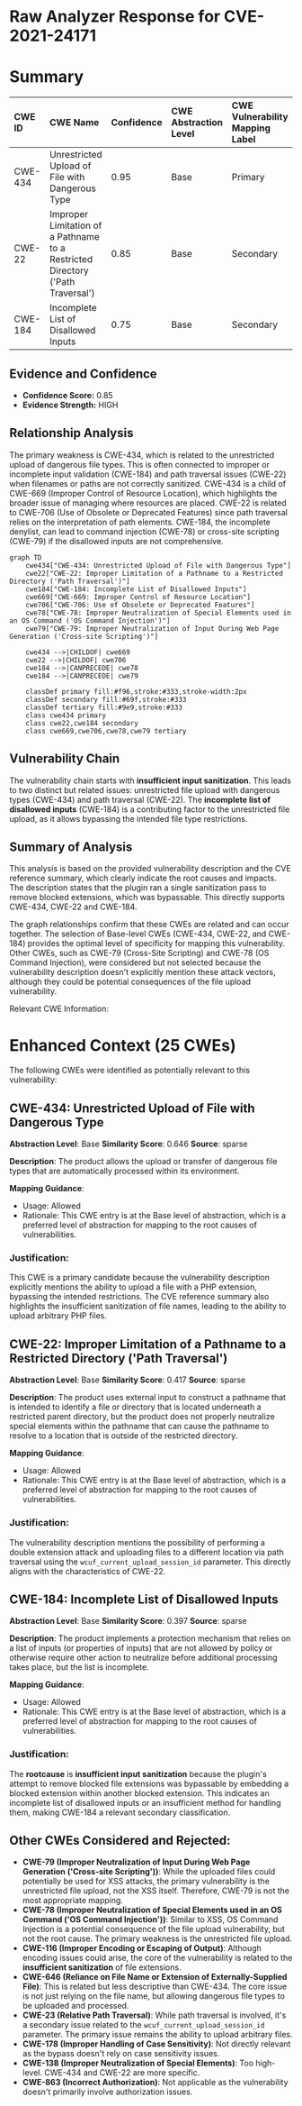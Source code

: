 # Raw Analyzer Response for CVE-2021-24171

# Summary
| CWE ID  | CWE Name                                                                               | Confidence | CWE Abstraction Level | CWE Vulnerability Mapping Label | CWE-Vulnerability Mapping Notes |
| :-------- | :------------------------------------------------------------------------------------- | :---------- | :---------------------- | :------------------------------ | :---------------------------------- |
| CWE-434   | Unrestricted Upload of File with Dangerous Type                                        | 0.95        | Base                    | Primary                       | Allowed                               |
| CWE-22    | Improper Limitation of a Pathname to a Restricted Directory ('Path Traversal')       | 0.85        | Base                    | Secondary                     | Allowed                               |
| CWE-184   | Incomplete List of Disallowed Inputs                                                 | 0.75        | Base                    | Secondary                     | Allowed                               |

## Evidence and Confidence

*   **Confidence Score:** 0.85
*   **Evidence Strength:** HIGH

## Relationship Analysis
The primary weakness is CWE-434, which is related to the unrestricted upload of dangerous file types. This is often connected to improper or incomplete input validation (CWE-184) and path traversal issues (CWE-22) when filenames or paths are not correctly sanitized. CWE-434 is a child of CWE-669 (Improper Control of Resource Location), which highlights the broader issue of managing where resources are placed. CWE-22 is related to CWE-706 (Use of Obsolete or Deprecated Features) since path traversal relies on the interpretation of path elements. CWE-184, the incomplete denylist, can lead to command injection (CWE-78) or cross-site scripting (CWE-79) if the disallowed inputs are not comprehensive.

```mermaid
graph TD
    cwe434["CWE-434: Unrestricted Upload of File with Dangerous Type"]
    cwe22["CWE-22: Improper Limitation of a Pathname to a Restricted Directory ('Path Traversal')"]
    cwe184["CWE-184: Incomplete List of Disallowed Inputs"]
    cwe669["CWE-669: Improper Control of Resource Location"]
    cwe706["CWE-706: Use of Obsolete or Deprecated Features"]
    cwe78["CWE-78: Improper Neutralization of Special Elements used in an OS Command ('OS Command Injection')"]
    cwe79["CWE-79: Improper Neutralization of Input During Web Page Generation ('Cross-site Scripting')"]

    cwe434 -->|CHILDOF| cwe669
    cwe22 -->|CHILDOF| cwe706
    cwe184 -->|CANPRECEDE| cwe78
    cwe184 -->|CANPRECEDE| cwe79
    
    classDef primary fill:#f96,stroke:#333,stroke-width:2px
    classDef secondary fill:#69f,stroke:#333
    classDef tertiary fill:#9e9,stroke:#333
    class cwe434 primary
    class cwe22,cwe184 secondary
    class cwe669,cwe706,cwe78,cwe79 tertiary
```

## Vulnerability Chain
The vulnerability chain starts with **insufficient input sanitization**. This leads to two distinct but related issues: unrestricted file upload with dangerous types (CWE-434) and path traversal (CWE-22). The **incomplete list of disallowed inputs** (CWE-184) is a contributing factor to the unrestricted file upload, as it allows bypassing the intended file type restrictions.

## Summary of Analysis
This analysis is based on the provided vulnerability description and the CVE reference summary, which clearly indicate the root causes and impacts. The description states that the plugin ran a single sanitization pass to remove blocked extensions, which was bypassable. This directly supports CWE-434, CWE-22 and CWE-184.

The graph relationships confirm that these CWEs are related and can occur together. The selection of Base-level CWEs (CWE-434, CWE-22, and CWE-184) provides the optimal level of specificity for mapping this vulnerability. Other CWEs, such as CWE-79 (Cross-Site Scripting) and CWE-78 (OS Command Injection), were considered but not selected because the vulnerability description doesn't explicitly mention these attack vectors, although they could be potential consequences of the file upload vulnerability.

Relevant CWE Information:

# Enhanced Context (25 CWEs)
The following CWEs were identified as potentially relevant to this vulnerability:

## CWE-434: Unrestricted Upload of File with Dangerous Type
**Abstraction Level**: Base
**Similarity Score**: 0.646
**Source**: sparse

**Description**:
The product allows the upload or transfer of dangerous file types that are automatically processed within its environment.

**Mapping Guidance**:
- Usage: Allowed
- Rationale: This CWE entry is at the Base level of abstraction, which is a preferred level of abstraction for mapping to the root causes of vulnerabilities.

### Justification:

This CWE is a primary candidate because the vulnerability description explicitly mentions the ability to upload a file with a PHP extension, bypassing the intended restrictions. The CVE reference summary also highlights the insufficient sanitization of file names, leading to the ability to upload arbitrary PHP files.

## CWE-22: Improper Limitation of a Pathname to a Restricted Directory ('Path Traversal')
**Abstraction Level**: Base
**Similarity Score**: 0.417
**Source**: sparse

**Description**:
The product uses external input to construct a pathname that is intended to identify a file or directory that is located underneath a restricted parent directory, but the product does not properly neutralize special elements within the pathname that can cause the pathname to resolve to a location that is outside of the restricted directory.

**Mapping Guidance**:
- Usage: Allowed
- Rationale: This CWE entry is at the Base level of abstraction, which is a preferred level of abstraction for mapping to the root causes of vulnerabilities.

### Justification:

The vulnerability description mentions the possibility of performing a double extension attack and uploading files to a different location via path traversal using the `wcuf_current_upload_session_id` parameter. This directly aligns with the characteristics of CWE-22.

## CWE-184: Incomplete List of Disallowed Inputs
**Abstraction Level**: Base
**Similarity Score**: 0.397
**Source**: sparse

**Description**:
The product implements a protection mechanism that relies on a list of inputs (or properties of inputs) that are not allowed by policy or otherwise require other action to neutralize before additional processing takes place, but the list is incomplete.

**Mapping Guidance**:
- Usage: Allowed
- Rationale: This CWE entry is at the Base level of abstraction, which is a preferred level of abstraction for mapping to the root causes of vulnerabilities.

### Justification:

The **rootcause** is **insufficient input sanitization** because the plugin's attempt to remove blocked file extensions was bypassable by embedding a blocked extension within another blocked extension. This indicates an incomplete list of disallowed inputs or an insufficient method for handling them, making CWE-184 a relevant secondary classification.

## Other CWEs Considered and Rejected:

*   **CWE-79 (Improper Neutralization of Input During Web Page Generation ('Cross-site Scripting'))**: While the uploaded files could potentially be used for XSS attacks, the primary vulnerability is the unrestricted file upload, not the XSS itself. Therefore, CWE-79 is not the most appropriate mapping.
*   **CWE-78 (Improper Neutralization of Special Elements used in an OS Command ('OS Command Injection'))**: Similar to XSS, OS Command Injection is a potential consequence of the file upload vulnerability, but not the root cause. The primary weakness is the unrestricted file upload.
*   **CWE-116 (Improper Encoding or Escaping of Output)**: Although encoding issues could arise, the core of the vulnerability is related to the **insufficient sanitization** of file extensions.
*   **CWE-646 (Reliance on File Name or Extension of Externally-Supplied File)**: This is related but less descriptive than CWE-434. The core issue is not just relying on the file name, but allowing dangerous file types to be uploaded and processed.
*   **CWE-23 (Relative Path Traversal)**: While path traversal is involved, it's a secondary issue related to the `wcuf_current_upload_session_id` parameter. The primary issue remains the ability to upload arbitrary files.
*   **CWE-178 (Improper Handling of Case Sensitivity)**: Not directly relevant as the bypass doesn't rely on case sensitivity issues.
*   **CWE-138 (Improper Neutralization of Special Elements)**: Too high-level. CWE-434 and CWE-22 are more specific.
*   **CWE-863 (Incorrect Authorization)**: Not applicable as the vulnerability doesn't primarily involve authorization issues.